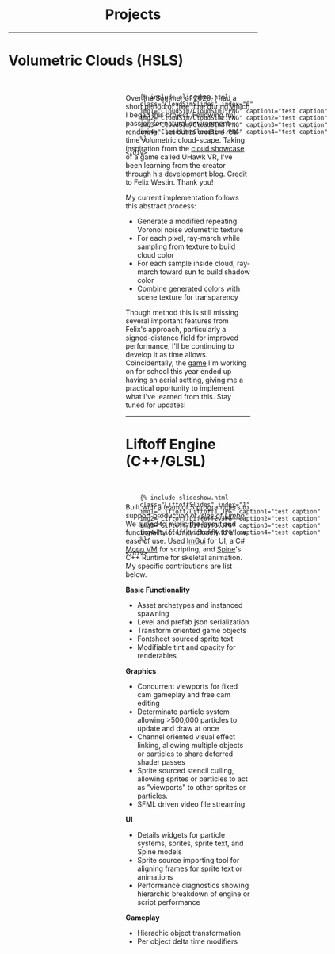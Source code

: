 
<h1 style="text-align: center;">Projects</h1>

<hr>
<div id="Clouds" class="headerAnchor"></div>

# Volumetric Clouds (HSLS)

<br>

<div class="aspect-ratio" style="float: right; width:50%; margin: 0px 15px 15px;">  
    <div style="position: absolute; width: 100%; height: 100%;">

        {% include slideshow.html 
        class="CloudSimSlides" index="0"
        img1="CloudSim/CloudSim1.PNG" caption1="test caption"
        img2="CloudSim/CloudSim2.PNG" caption2="test caption"
        img3="CloudSim/CloudSim3.PNG" caption3="test caption"
        img4="CloudSim/CloudSim4.PNG" caption4="test caption"
        %}

    </div>
</div>

Over the Summer of 2020, I had a short period of free time during which I began this project. Following my passion for natural environment rendering, I set out to create a real-time volumetric cloud-scape. Taking inspiration from the [cloud showcase](https://youtu.be/5tHzP00qZMQ?t=69) of a game called UHawk VR, I've been learning from the  creator through his [development blog](https://blog.uhawkvr.com/). Credit to Felix Westin. Thank you!

My current implementation follows this abstract process:
- Generate a modified repeating Voronoi noise volumetric texture
- For each pixel, ray-march while sampling from texture to build cloud color
- For each sample inside cloud, ray-march toward sun to build shadow color
- Combine generated colors with scene texture for transparency

Though method this is still missing several important features from Felix's approach, particularly a signed-distance field for improved performance, I'll be continuing to develop it as time allows. Coincidentally, the [game](https://rdavisdev.github.io/games#Behemyth) I'm working on for school this year ended up having an aerial setting, giving me a practical oportunity to implement what I've learned from this. Stay tuned for updates!

<div style ="clear:both; display: block;">
</div>

<hr>
<div id="Liftoff" class="headerAnchor"></div>

# Liftoff Engine (C++/GLSL)

<br>

<div class="aspect-ratio" style="width:100%;">  
    <div style="position: absolute; width: 100%; height: 100%;">

        {% include slideshow.html 
        class="LiftoffSlides" index="1"
        img1="Liftoff/Liftoff1.JPG" caption1="test caption"
        img2="Liftoff/Liftoff2.JPG" caption2="test caption"
        img3="Liftoff/Liftoff3.JPG" caption3="test caption"
        img4="Liftoff/Liftoff4.JPG" caption4="test caption"
        %}

    </div>
</div>

<br>

Built with a team of 5 programmers to support production of [_Isles of Limbo_](https://rdavisdev.github.io/games#IslesOfLimbo). We aimed to mimic the layout and functionality of Unity closely to allow ease of use. Used [ImGui](https://github.com/ocornut/imgui) for UI, a C# [Mono VM](https://www.mono-project.com/docs/advanced/runtime/) for scripting, and [Spine](http://esotericsoftware.com/)'s C++ Runtime for skeletal animation. My specific contributions are list below.

**Basic Functionality**
- Asset archetypes and instanced spawning
- Level and prefab json serialization
- Transform oriented game objects
- Fontsheet sourced sprite text
- Modifiable tint and opacity for renderables

**Graphics**
- Concurrent viewports for fixed cam gameplay and free cam editing
- Determinate particle system allowing >500,000 particles to update and draw at once
- Channel oriented visual effect linking, allowing multiple objects or particles to share deferred shader passes
- Sprite sourced stencil culling, allowing sprites or particles to act as "viewports" to other sprites or particles.
- SFML driven video file streaming

**UI**
- Details widgets for particle systems, sprites, sprite text, and Spine models
- Sprite source importing tool for aligning frames for sprite text or animations
- Performance diagnostics showing hierarchic breakdown of engine or script performance

**Gameplay**
- Hierachic object transformation
- Per object delta time modifiers

<div style ="clear:both; display: block;">
</div>






<div id="Modal" class="modal">
    <img id="Modal_img" class="modal-content">
    <div id="modal_caption" class="modal-caption"></div>
</div>

<script>

var images = document.getElementsByClassName("slideshow-image");
for(var i = 0; i < images.length; i++)
{  
    images[i].onclick = function(){
        document.getElementById("Modal").style.display = "block";
        document.getElementById("Modal_img").src = this.src;
        document.getElementById("Modal_caption").innerHTML = this.alt;
    }
}

document.getElementById("Modal").onclick = function(){
    document.getElementById("Modal").style.display = "none";
}

</script>

<script>
var slideIndex = [4, 4];
var slideId = ["CloudSimSlides", "LiftoffSlides"]
var advanceLock = [false, false];
showSlides(1, 0);
showSlides(1, 1);

advanceSlides();
function advanceSlides()
{
    for(var i = 0; i < slideId.length; i++)
    {
        if(!advanceLock[i])
            plusSlides(1, i);
        advanceLock[i] = false;
    }
    setTimeout(advanceSlides, 6000);
}

function plusSlides(n, no) {
    showSlides(slideIndex[no] += n, no);
    advanceLock[no] = true;
}

function showSlides(n, no) {
    var i;
    var x = document.getElementsByClassName(slideId[no]);
    if (n > x.length) {slideIndex[no] = 1}    
    if (n < 1) {slideIndex[no] = x.length}
    for (i = 0; i < x.length; i++) {
        x[i].style.display = "none";  
    }
    x[slideIndex[no]-1].style.display = "block";  
}
</script>
    